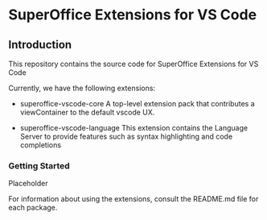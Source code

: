 # SuperOffice Extensions for VS Code

## Introduction

This repository contains the source code for SuperOffice Extensions for VS Code

Currently, we have the following extensions:

- superoffice-vscode-core
   A top-level extension pack that contributes a viewContainer to the default vscode UX.

- superoffice-vscode-language
    This extension contains the Language Server to provide features such as syntax highlighting and code completions

### Getting Started

Placeholder

For information about using the extensions, consult the README.md file for each package.